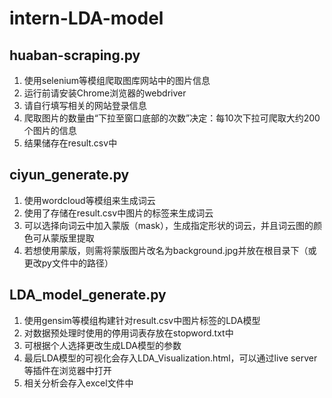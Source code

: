 # intern-LDA-model

## huaban-scraping.py
1. 使用selenium等模组爬取图库网站中的图片信息
2. 运行前请安装Chrome浏览器的webdriver
3. 请自行填写相关的网站登录信息
4. 爬取图片的数量由“下拉至窗口底部的次数”决定：每10次下拉可爬取大约200个图片的信息
5. 结果储存在result.csv中

## ciyun_generate.py
1. 使用wordcloud等模组来生成词云
2. 使用了存储在result.csv中图片的标签来生成词云
3. 可以选择向词云中加入蒙版（mask），生成指定形状的词云，并且词云图的颜色可从蒙版里提取
4. 若想使用蒙版，则需将蒙版图片改名为background.jpg并放在根目录下（或更改py文件中的路径）

## LDA_model_generate.py
1. 使用gensim等模组构建针对result.csv中图片标签的LDA模型
2. 对数据预处理时使用的停用词表存放在stopword.txt中
3. 可根据个人选择更改生成LDA模型的参数
4. 最后LDA模型的可视化会存入LDA_Visualization.html，可以通过live server等插件在浏览器中打开
5. 相关分析会存入excel文件中